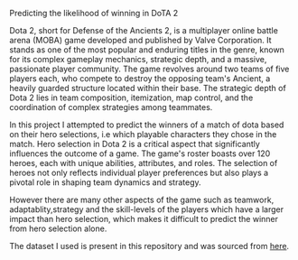 Predicting the likelihood of winning in DoTA 2

Dota 2, short for Defense of the Ancients 2, is a multiplayer online battle arena (MOBA) game developed and published by Valve Corporation.
It stands as one of the most popular and enduring titles in the genre, known for its complex gameplay mechanics, strategic depth, and a massive, passionate player community.
The game revolves around two teams of five players each, who compete to destroy the opposing team's Ancient, a heavily guarded structure located within their base. The strategic depth of Dota 2 lies in team composition, itemization, map control, and the coordination of complex strategies among teammates.

In this project I attempted to predict the winners of a match of dota based on their hero selections, i.e which playable characters they chose in the match. Hero selection in Dota 2 is a critical aspect that significantly influences the outcome of a game. The game's roster boasts over 120 heroes, each with unique abilities, attributes, and roles. The selection of heroes not only reflects individual player preferences but also plays a pivotal role in shaping team dynamics and strategy.

However there are many other aspects of the game such as teamwork, adaptablity,strategy and the skill-levels of the players which have a larger impact than hero selection, which makes it difficult to predict the winner from hero selection alone.

The dataset I used is present in this repository and was sourced from [here](https://archive.ics.uci.edu/dataset/367/dota2+games+results).
